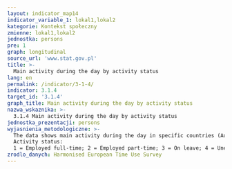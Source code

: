 ```yaml
---
layout: indicator_map14
indicator_variable_1: lokal1,lokal2
kategorie: Kontekst społeczny
zmienne: lokal1,lokal2
jednostka: persons
pre: 1
graph: longitudinal
source_url: 'www.stat.gov.pl'
title: >-
  Main activity during the day by activity status
lang: en
permalink: /indicator/3-1-4/
indicator: 3.1.4
target_id: '3.1.4'
graph_title: Main activity during the day by activity status
nazwa_wskaznika: >-
  3.1.4 Main activity during the day by activity status
jednostka_prezentacji: persons
wyjasnienia_metodologiczne: >-
  The data shows main activity during the day in specific countries (Austria, France, Belgium, Norway, Hungary) by their main activity status.
  Activity status:
  1 = Employed full-time; 2 = Employed part-time; 3 = On leave; 4 = Unemployed; 5 = Pupil, student, further training, unpaid traineeship;
zrodlo_danych: Harmonised European Time Use Survey
---
```

